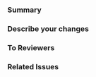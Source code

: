 ### Summary

<!-- 예시) 상품 가격 천단위 humanize intcomma 적용 -->
<!-- 예시) * @24siefil 결제와 직결되는 부분이라 merge 후 상품 상세, 마이페이지-장바구니 파트 테스트 바랍니다 -->

### Describe your changes

<!-- 예시) * 상품 스토어 리스트 가격 천단위 표기 적용 -->

### To Reviewers

### Related Issues

<!-- 예시) * resolves #71 -->
